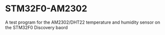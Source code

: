 # STM32F0-AM2302
A test program for the AM2302/DHT22 temperature and humidity sensor on the STM32F0 Discovery baord
